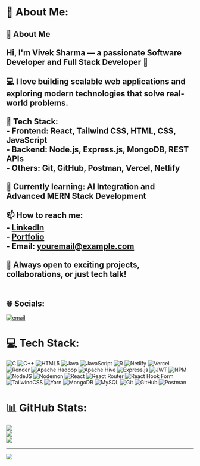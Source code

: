 # 💫 About Me:
## 👋 About Me<br><br>Hi, I'm Vivek Sharma — a passionate **Software Developer** and **Full Stack Developer** 🚀<br><br>💻 I love building scalable web applications and exploring modern technologies that solve real-world problems.<br><br>🔧 Tech Stack:<br>- **Frontend:** React, Tailwind CSS, HTML, CSS, JavaScript<br>- **Backend:** Node.js, Express.js, MongoDB, REST APIs<br>- **Others:** Git, GitHub, Postman, Vercel, Netlify<br><br>🧠 Currently learning: **AI Integration** and **Advanced MERN Stack Development**<br><br>📫 How to reach me:<br>- [LinkedIn](https://www.linkedin.com/in/yourusername)  <br>- [Portfolio](https://your-portfolio-link.com)  <br>- Email: youremail@example.com<br><br>🚀 Always open to exciting projects, collaborations, or just tech talk!<br><br>


## 🌐 Socials:
[![email](https://img.shields.io/badge/Email-D14836?logo=gmail&logoColor=white)](mailto:vivksharma5970@gmail.com) 

# 💻 Tech Stack:
![C](https://img.shields.io/badge/c-%2300599C.svg?style=for-the-badge&logo=c&logoColor=white) ![C++](https://img.shields.io/badge/c++-%2300599C.svg?style=for-the-badge&logo=c%2B%2B&logoColor=white) ![HTML5](https://img.shields.io/badge/html5-%23E34F26.svg?style=for-the-badge&logo=html5&logoColor=white) ![Java](https://img.shields.io/badge/java-%23ED8B00.svg?style=for-the-badge&logo=openjdk&logoColor=white) ![JavaScript](https://img.shields.io/badge/javascript-%23323330.svg?style=for-the-badge&logo=javascript&logoColor=%23F7DF1E) ![R](https://img.shields.io/badge/r-%23276DC3.svg?style=for-the-badge&logo=r&logoColor=white) ![Netlify](https://img.shields.io/badge/netlify-%23000000.svg?style=for-the-badge&logo=netlify&logoColor=#00C7B7) ![Vercel](https://img.shields.io/badge/vercel-%23000000.svg?style=for-the-badge&logo=vercel&logoColor=white) ![Render](https://img.shields.io/badge/Render-%46E3B7.svg?style=for-the-badge&logo=render&logoColor=white) ![Apache Hadoop](https://img.shields.io/badge/Apache%20Hadoop-66CCFF?style=for-the-badge&logo=apachehadoop&logoColor=black) ![Apache Hive](https://img.shields.io/badge/Apache%20Hive-FDEE21?style=for-the-badge&logo=apachehive&logoColor=black) ![Express.js](https://img.shields.io/badge/express.js-%23404d59.svg?style=for-the-badge&logo=express&logoColor=%2361DAFB) ![JWT](https://img.shields.io/badge/JWT-black?style=for-the-badge&logo=JSON%20web%20tokens) ![NPM](https://img.shields.io/badge/NPM-%23CB3837.svg?style=for-the-badge&logo=npm&logoColor=white) ![NodeJS](https://img.shields.io/badge/node.js-6DA55F?style=for-the-badge&logo=node.js&logoColor=white) ![Nodemon](https://img.shields.io/badge/NODEMON-%23323330.svg?style=for-the-badge&logo=nodemon&logoColor=%BBDEAD) ![React](https://img.shields.io/badge/react-%2320232a.svg?style=for-the-badge&logo=react&logoColor=%2361DAFB) ![React Router](https://img.shields.io/badge/React_Router-CA4245?style=for-the-badge&logo=react-router&logoColor=white) ![React Hook Form](https://img.shields.io/badge/React%20Hook%20Form-%23EC5990.svg?style=for-the-badge&logo=reacthookform&logoColor=white) ![TailwindCSS](https://img.shields.io/badge/tailwindcss-%2338B2AC.svg?style=for-the-badge&logo=tailwind-css&logoColor=white) ![Yarn](https://img.shields.io/badge/yarn-%232C8EBB.svg?style=for-the-badge&logo=yarn&logoColor=white) ![MongoDB](https://img.shields.io/badge/MongoDB-%234ea94b.svg?style=for-the-badge&logo=mongodb&logoColor=white) ![MySQL](https://img.shields.io/badge/mysql-4479A1.svg?style=for-the-badge&logo=mysql&logoColor=white) ![Git](https://img.shields.io/badge/git-%23F05033.svg?style=for-the-badge&logo=git&logoColor=white) ![GitHub](https://img.shields.io/badge/github-%23121011.svg?style=for-the-badge&logo=github&logoColor=white) ![Postman](https://img.shields.io/badge/Postman-FF6C37?style=for-the-badge&logo=postman&logoColor=white)
# 📊 GitHub Stats:
![](https://github-readme-stats.vercel.app/api?username=viveksharma5970&theme=dark&hide_border=false&include_all_commits=false&count_private=false)<br/>
![](https://nirzak-streak-stats.vercel.app/?user=viveksharma5970&theme=dark&hide_border=false)<br/>
![](https://github-readme-stats.vercel.app/api/top-langs/?username=viveksharma5970&theme=dark&hide_border=false&include_all_commits=false&count_private=false&layout=compact)

---
[![](https://visitcount.itsvg.in/api?id=viveksharma5970&icon=0&color=0)](https://visitcount.itsvg.in)

<!-- Proudly created with GPRM ( https://gprm.itsvg.in ) -->
